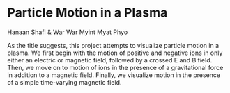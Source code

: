 # Particle Motion in a Plasma

Hanaan Shafi & War War Myint Myat Phyo

As the title suggests, this project attempts to visualize particle motion in a plasma. We first begin with the motion of positive and negative ions in only either an electric or magnetic field, followed by a crossed E and B field. Then, we move on to motion of ions in the presence of a gravitational force in addition to a magnetic field. Finally, we visualize motion in the presence of a simple time-varying magnetic field.

